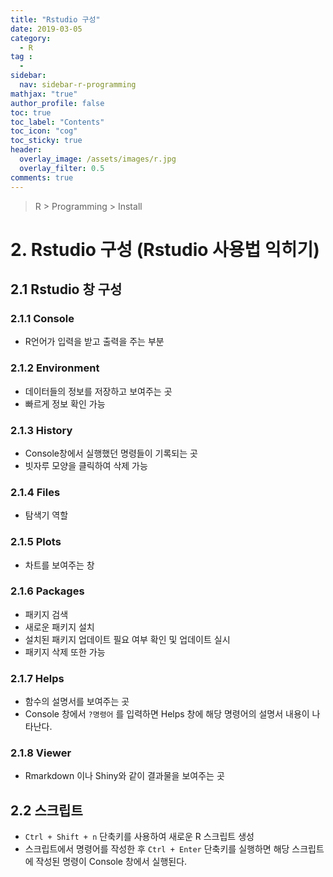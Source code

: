 ```yaml
---
title: "Rstudio 구성"
date: 2019-03-05
category:
  - R
tag :
  -
sidebar:
  nav: sidebar-r-programming
mathjax: "true"
author_profile: false
toc: true
toc_label: "Contents"
toc_icon: "cog"
toc_sticky: true
header:
  overlay_image: /assets/images/r.jpg
  overlay_filter: 0.5
comments: true
---
```

> R > Programming > Install

# 2. Rstudio 구성 (Rstudio 사용법 익히기)

## 2.1 Rstudio 창 구성

### 2.1.1 Console

- R언어가 입력을 받고 출력을 주는 부분

### 2.1.2 Environment

- 데이터들의 정보를 저장하고 보여주는 곳
- 빠르게 정보 확인 가능

### 2.1.3 History

- Console창에서 실행했던 명령들이 기록되는 곳
- 빗자루 모양을 클릭하여 삭제 가능

### 2.1.4 Files

- 탐색기 역할

### 2.1.5 Plots

- 차트를 보여주는 창

### 2.1.6 Packages

- 패키지 검색
- 새로운 패키지 설치
- 설치된 패키지 업데이트 필요 여부 확인 및 업데이트 실시
- 패키지 삭제 또한 가능

### 2.1.7 Helps

- 함수의 설명서를 보여주는 곳
- Console 창에서 `?명령어` 를 입력하면 Helps 창에 해당 명령어의 설명서 내용이 나타난다.

### 2.1.8 Viewer

- Rmarkdown 이나 Shiny와 같이 결과물을 보여주는 곳

## 2.2 스크립트

- `Ctrl + Shift + n` 단축키를 사용하여 새로운 R 스크립트 생성
- 스크립트에서 명령어를 작성한 후 `Ctrl + Enter` 단축키를 실행하면 해당 스크립트에 작성된 명령이 Console 창에서 실행된다.
